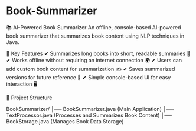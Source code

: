 # Book-Summarizer


📚 AI-Powered Book Summarizer 
An offline, console-based AI-powered book summarizer that summarizes book content using NLP techniques in Java.

📌 Key Features
✔ Summarizes long books into short, readable summaries 📖
✔ Works offline without requiring an internet connection 🌍
✔ Users can add custom book content for summarization ✍️
✔ Saves summarized versions for future reference 💾
✔ Simple console-based UI for easy interaction 🖥️

📂 Project Structure

BookSummarizer/
│── BookSummarizer.java        (Main Application)
│── TextProcessor.java         (Processes and Summarizes Book Content)
│── BookStorage.java           (Manages Book Data Storage)
